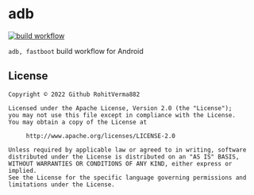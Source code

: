 # adb

[![build workflow](https://github.com/RohitVerma882/adb/actions/workflows/build.yml/badge.svg)](https://github.com/RohitVerma882/adb/actions/workflows/build.yml)

```adb, fastboot``` build workflow for Android

## License
```
Copyright © 2022 Github RohitVerma882

Licensed under the Apache License, Version 2.0 (the "License");
you may not use this file except in compliance with the License.
You may obtain a copy of the License at

     http://www.apache.org/licenses/LICENSE-2.0

Unless required by applicable law or agreed to in writing, software
distributed under the License is distributed on an "AS IS" BASIS,
WITHOUT WARRANTIES OR CONDITIONS OF ANY KIND, either express or implied.
See the License for the specific language governing permissions and
limitations under the License.
```
